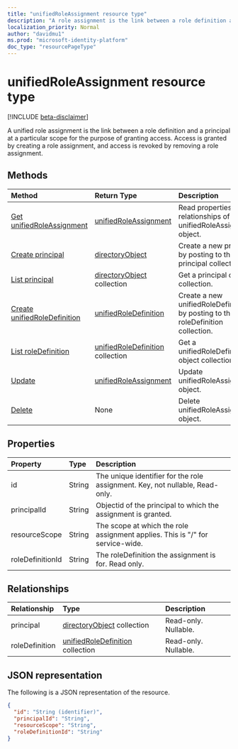 ```yaml
---
title: "unifiedRoleAssignment resource type"
description: "A role assignment is the link between a role definition and a principal at a particular scope for the purpose of granting access."
localization_priority: Normal
author: "davidmu1"
ms.prod: "microsoft-identity-platform"
doc_type: "resourcePageType"
---
```


# unifiedRoleAssignment resource type

[!INCLUDE [beta-disclaimer](../../includes/beta-disclaimer.md)]

A unified role assignment is the link between a role definition and a principal at a particular scope for the purpose of granting access. Access is granted by creating a role assignment, and access is revoked by removing a role assignment.

## Methods

| Method       | Return Type | Description |
|:-------------|:------------|:------------|
| [Get unifiedRoleAssignment](../api/unifiedroleassignment-get.md) | [unifiedRoleAssignment](unifiedroleassignment.md) | Read properties and relationships of unifiedRoleAssignment object. |
| [Create principal](../api/unifiedroleassignment-post-principal.md) | [directoryObject](directoryobject.md) | Create a new principal by posting to the principal collection. |
| [List principal](../api/unifiedroleassignment-list-principal.md) | [directoryObject](directoryobject.md) collection | Get a principal object collection. |
| [Create unifiedRoleDefinition](../api/unifiedroleassignment-post-roledefinition.md) | [unifiedRoleDefinition](unifiedroledefinition.md) | Create a new unifiedRoleDefinition by posting to the roleDefinition collection. |
| [List roleDefinition](../api/unifiedroleassignment-list-roledefinition.md) | [unifiedRoleDefinition](unifiedroledefinition.md) collection | Get a unifiedRoleDefinition object collection. |
| [Update](../api/unifiedroleassignment-update.md) | [unifiedRoleAssignment](unifiedroleassignment.md) | Update unifiedRoleAssignment object. |
| [Delete](../api/unifiedroleassignment-delete.md) | None | Delete unifiedRoleAssignment object. |

## Properties

| Property     | Type        | Description |
|:-------------|:------------|:------------|
|id|String| The unique identifier for the role assignment. Key, not nullable, Read-only. |
|principalId|String| Objectid of the principal to which the assignment is granted. |
|resourceScope|String| The scope at which the role assignment applies. This is "/" for service-wide. |
|roleDefinitionId|String| The roleDefinition the assignment is for. Read only. |

## Relationships

| Relationship | Type        | Description |
|:-------------|:------------|:------------|
|principal|[directoryObject](directoryobject.md) collection| Read-only. Nullable.|
|roleDefinition|[unifiedRoleDefinition](unifiedroledefinition.md) collection| Read-only. Nullable.|

## JSON representation

The following is a JSON representation of the resource.

<!-- {
  "blockType": "resource",
  "optionalProperties": [

  ],
  "@odata.type": "microsoft.graph.unifiedRoleAssignment",
  "baseType": "",
  "keyProperty": "id"
}-->

```json
{
  "id": "String (identifier)",
  "principalId": "String",
  "resourceScope": "String",
  "roleDefinitionId": "String"
}
```

<!-- uuid: 16cd6b66-4b1a-43a1-adaf-3a886856ed98
2019-02-04 14:57:30 UTC -->
<!-- {
  "type": "#page.annotation",
  "description": "unifiedRoleAssignment resource",
  "keywords": "",
  "section": "documentation",
  "tocPath": ""
}-->